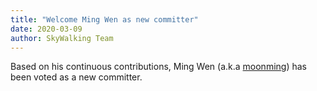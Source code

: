 ```yaml
---
title: "Welcome Ming Wen as new committer"
date: 2020-03-09
author: SkyWalking Team
---
```


Based on his continuous contributions, Ming Wen (a.k.a [moonming](https://github.com/moonming)) has been voted as a new committer.
